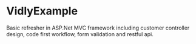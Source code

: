 # VidlyExample
Basic refresher in ASP.Net MVC framework including customer controller design, code first workflow, form validation and restful api. 
